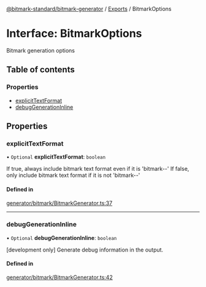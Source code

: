 [@bitmark-standard/bitmark-generator](../API.md) / [Exports](../modules.md) / BitmarkOptions

# Interface: BitmarkOptions

Bitmark generation options

## Table of contents

### Properties

- [explicitTextFormat](BitmarkOptions.md#explicitTextFormat)
- [debugGenerationInline](BitmarkOptions.md#debugGenerationInline)

## Properties

### explicitTextFormat

• `Optional` **explicitTextFormat**: `boolean`

If true, always include bitmark text format even if it is 'bitmark--'
If false, only include bitmark text format if it is not 'bitmark--'

#### Defined in

[generator/bitmark/BitmarkGenerator.ts:37](https://github.com/getMoreBrain/bitmark-generator/blob/416295c/src/generator/bitmark/BitmarkGenerator.ts#L37)

___

### debugGenerationInline

• `Optional` **debugGenerationInline**: `boolean`

[development only]
Generate debug information in the output.

#### Defined in

[generator/bitmark/BitmarkGenerator.ts:42](https://github.com/getMoreBrain/bitmark-generator/blob/416295c/src/generator/bitmark/BitmarkGenerator.ts#L42)
